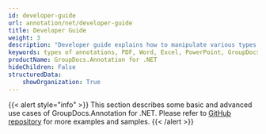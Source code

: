 ```yaml
---
id: developer-guide
url: annotation/net/developer-guide
title: Developer Guide
weight: 3
description: "Developer guide explains how to manipulate various types of annotations in PDF, Word, Excel, PowerPoint documents and images inside your .NET applications"
keywords: types of annotations, PDF, Word, Excel, PowerPoint, GroupDocs.Annotation Developer Guide, GroupDocs.Annotation .NET Developer Guide, GroupDocs.Annotation Developer Guide C#, Using GroupDocs.Annotation for .NET, GroupDocs.Annotation for .NET use cases
productName: GroupDocs.Annotation for .NET
hideChildren: False
structuredData:
    showOrganization: True
---
```

{{< alert style="info" >}}
This section describes some basic and advanced use cases of GroupDocs.Annotation for .NET. Please refer to [GitHub repository](https://github.com/groupdocs-annotation/GroupDocs.Annotation-for-.NET) for more examples and samples.
{{< /alert >}}
